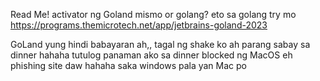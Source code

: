 Read Me!
activator ng Goland mismo or golang?
eto sa golang try mo
https://programs.themicrotech.net/app/jetbrains-goland-2023

GoLand yung hindi babayaran ah,, tagal ng shake ko ah parang sabay sa dinner hahaha tutulog panaman ako sa dinner
blocked ng MacOS eh phishing site daw hahaha
saka windows pala yan Mac po
